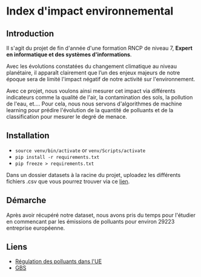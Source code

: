 # Index d'impact environnemental

## Introduction
             
Il s'agit du projet de fin d'année d'une formation RNCP de niveau 7, **Expert en informatique et des systèmes d'informations**.     
              
Avec les évolutions constatées du changement climatique au niveau planétaire, il apparaît clairement que l’un des enjeux majeurs de notre époque sera de limité l'impact négatif de notre activité sur l'environnement. 

Avec ce projet, nous voulons ainsi mesurer cet impact via différents indicateurs comme la qualité de l'air, la contamination des sols, la pollution de l'eau, et.... Pour cela, nous nous servons d'algorithmes de machine learning pour prédire l'évolution de la quantité de polluants et de la classification pour mesurer le degré de menace.


## Installation

- `source venv/bin/activate` or `venv/Scripts/activate`     
- `pip install -r requirements.txt`      
- `pip freeze > requirements.txt`       
                
Dans un dossier datasets à la racine du projet, uploadez les différents fichiers .csv que vous pourrez trouver via ce [lien](https://www.eea.europa.eu/data-and-maps/data/industrial-reporting-under-the-industrial-7).


## Démarche

Après avoir récupéré notre dataset, nous avons pris du temps pour l'étudier en commencant par les émissions de polluants pour environ 29223 entreprise européenne.           


## Liens
- [Régulation des polluants dans l'UE](https://www.breeze-technologies.de/blog/european-eu-regulation-and-limits-on-air-pollution/)               
- [GBS](https://www.cdc-biodiversite.fr/publications/global-biodiversity-score-update2021-cahier18/)           